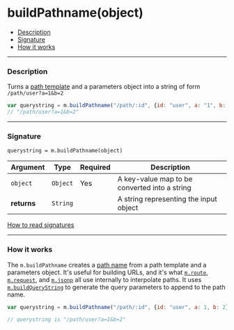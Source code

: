 # buildPathname(object)

- [Description](#description)
- [Signature](#signature)
- [How it works](#how-it-works)

---

### Description

Turns a [path template](paths.md) and a parameters object into a string of form `/path/user?a=1&b=2`

```javascript
var querystring = m.buildPathname("/path/:id", {id: "user", a: "1", b: "2"})
// "/path/user?a=1&b=2"
```

---

### Signature

`querystring = m.buildPathname(object)`

Argument     | Type                                       | Required | Description
------------ | ------------------------------------------ | -------- | ---
`object`     | `Object`                                   | Yes      | A key-value map to be converted into a string
**returns**  | `String`                                   |          | A string representing the input object

[How to read signatures](signatures.md)

---

### How it works

The `m.buildPathname` creates a [path name](paths.md) from a path template and a parameters object. It's useful for building URLs, and it's what [`m.route`](route.md), [`m.request`](request.md), and [`m.jsonp`](jsonp.md) all use internally to interpolate paths. It uses [`m.buildQueryString`](buildQueryString.md) to generate the query parameters to append to the path name.

```javascript
var querystring = m.buildPathname("/path/:id", {id: "user", a: 1, b: 2})

// querystring is "/path/user?a=1&b=2"
```
